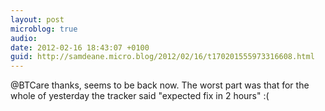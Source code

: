 ```yaml
---
layout: post
microblog: true
audio: 
date: 2012-02-16 18:43:07 +0100
guid: http://samdeane.micro.blog/2012/02/16/t170201555973316608.html
---
```

@BTCare thanks, seems to be back now. The worst part was that for the whole of yesterday the tracker said "expected fix in 2 hours" :(
